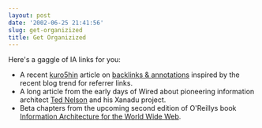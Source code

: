 ```yaml
---
layout: post
date: '2002-06-25 21:41:56'
slug: get-organizized
title: Get Organizized
---
```


Here's a gaggle of IA links for you:
- A recent [kuro5hin](http://kuro5hin.org) article on [backlinks & annotations](http://www.kuro5hin.org/story/2002/5/16/152614/482) inspired by the recent blog trend for referrer links.
- A long article from the early days of Wired about pioneering information architect [Ted Nelson](http://www.wired.com/wired/archive//3.06/xanadu.html?person=ted_nelson&amp;topic_set=wiredpeople) and his Xanadu project.
- Beta chapters from the upcoming second edition of O'Reillys book [Information Architecture for the World Wide Web](http://www.oreilly.com/catalog/infotecture2/chapter/index.html).
